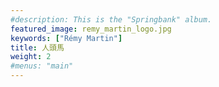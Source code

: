 ```yaml
---
#description: This is the "Springbank" album.
featured_image: remy_martin_logo.jpg
keywords: ["Rémy Martin"]
title: 人頭馬
weight: 2
#menus: "main"
---
```

